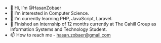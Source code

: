 - 👋 Hi, I’m @HasanZobaer
- 👀 I’m interested in Computer Science.
- 🌱 I’m currently learning PHP, JavaScript, Laravel.
- 💞️ Finished an Internship of 12 months currently at The Cahill Group as Information Systems and Technology Student.
- 📫 How to reach me - hasan.zobaer@gmail.com

<!---
HasanZobaer/HasanZobaer is a ✨ special ✨ repository because its `README.md` (this file) appears on your GitHub profile.
You can click the Preview link to take a look at your changes.
--->
